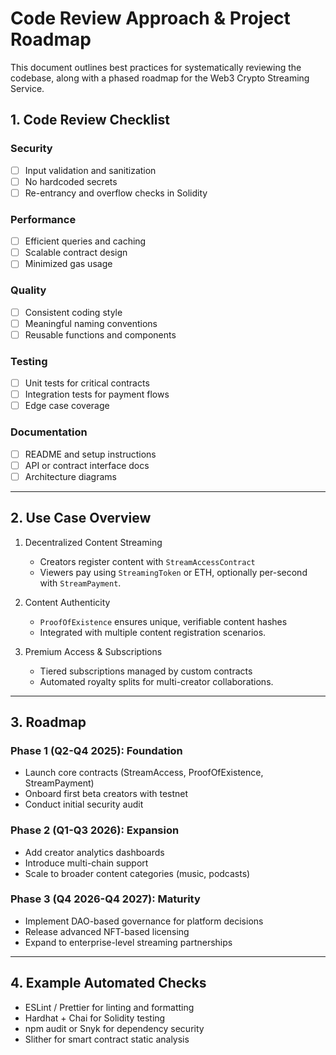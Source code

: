 # Code Review Approach & Project Roadmap

This document outlines best practices for systematically reviewing the codebase, along with a phased roadmap for the Web3 Crypto Streaming Service.

## 1. Code Review Checklist

### Security
- [ ] Input validation and sanitization
- [ ] No hardcoded secrets
- [ ] Re-entrancy and overflow checks in Solidity

### Performance
- [ ] Efficient queries and caching
- [ ] Scalable contract design
- [ ] Minimized gas usage

### Quality
- [ ] Consistent coding style
- [ ] Meaningful naming conventions
- [ ] Reusable functions and components

### Testing
- [ ] Unit tests for critical contracts
- [ ] Integration tests for payment flows
- [ ] Edge case coverage

### Documentation
- [ ] README and setup instructions
- [ ] API or contract interface docs
- [ ] Architecture diagrams

---

## 2. Use Case Overview

1. Decentralized Content Streaming  
   - Creators register content with `StreamAccessContract`  
   - Viewers pay using `StreamingToken` or ETH, optionally per-second with `StreamPayment`.

2. Content Authenticity  
   - `ProofOfExistence` ensures unique, verifiable content hashes  
   - Integrated with multiple content registration scenarios.

3. Premium Access & Subscriptions  
   - Tiered subscriptions managed by custom contracts  
   - Automated royalty splits for multi-creator collaborations.

---

## 3. Roadmap

### Phase 1 (Q2-Q4 2025): Foundation
- Launch core contracts (StreamAccess, ProofOfExistence, StreamPayment)
- Onboard first beta creators with testnet
- Conduct initial security audit

### Phase 2 (Q1-Q3 2026): Expansion
- Add creator analytics dashboards
- Introduce multi-chain support
- Scale to broader content categories (music, podcasts)

### Phase 3 (Q4 2026-Q4 2027): Maturity
- Implement DAO-based governance for platform decisions
- Release advanced NFT-based licensing
- Expand to enterprise-level streaming partnerships

---

## 4. Example Automated Checks

- ESLint / Prettier for linting and formatting
- Hardhat + Chai for Solidity testing
- npm audit or Snyk for dependency security
- Slither for smart contract static analysis

